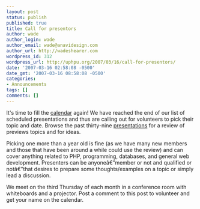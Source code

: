 ```yaml
---
layout: post
status: publish
published: true
title: Call for presentors
author: wade
author_login: wade
author_email: wade@anavidesign.com
author_url: http://wadeshearer.com
wordpress_id: 312
wordpress_url: http://uphpu.org/2007/03/16/call-for-presentors/
date: '2007-03-16 02:58:08 -0500'
date_gmt: '2007-03-16 08:58:08 -0500'
categories:
- Announcements
tags: []
comments: []
---
```

<p>It's time to fill the <a href="/about/meetings/">calendar</a> again! We have reached the end of our list of scheduled presentations and thus are calling out for volunteers to pick their topic and date. Browse the past thirty-nine <a href="/category/presentations">presentations</a> for a review of previews topics and for ideas.</p>
<p>Picking one more than a year old is fine (as we have many new members and those that have been around a while could use the review) and can cover anything related to PHP, programming, databases, and general web development. Presenters can be anyoneâ€”member or not and qualified or notâ€”that desires to prepare some thoughts/examples on a topic or simply lead a discussion.</p>
<p>We meet on the third Thursday of each month in a conference room with whiteboards and a projector. Post a comment to this post to volunteer and get your name on the calendar.</p>
